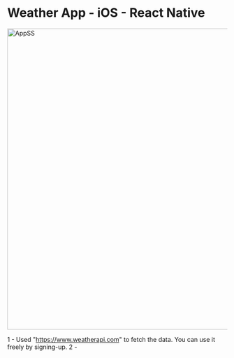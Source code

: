 # Weather App - iOS - React Native

<img width="689" alt="AppSS" src="https://github.com/oguzzhanturkmen/weather-app-ios-react-native/assets/111460897/ba272a82-7ec6-40c1-a1a1-81826ee2d9c8">



1 - Used "https://www.weatherapi.com" to fetch the data. You can use it freely by signing-up.
2 - 


